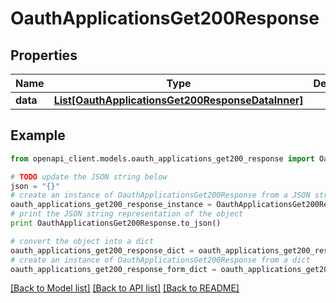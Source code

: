 # OauthApplicationsGet200Response


## Properties
Name | Type | Description | Notes
------------ | ------------- | ------------- | -------------
**data** | [**List[OauthApplicationsGet200ResponseDataInner]**](OauthApplicationsGet200ResponseDataInner.md) |  | [optional] 

## Example

```python
from openapi_client.models.oauth_applications_get200_response import OauthApplicationsGet200Response

# TODO update the JSON string below
json = "{}"
# create an instance of OauthApplicationsGet200Response from a JSON string
oauth_applications_get200_response_instance = OauthApplicationsGet200Response.from_json(json)
# print the JSON string representation of the object
print OauthApplicationsGet200Response.to_json()

# convert the object into a dict
oauth_applications_get200_response_dict = oauth_applications_get200_response_instance.to_dict()
# create an instance of OauthApplicationsGet200Response from a dict
oauth_applications_get200_response_form_dict = oauth_applications_get200_response.from_dict(oauth_applications_get200_response_dict)
```
[[Back to Model list]](../README.md#documentation-for-models) [[Back to API list]](../README.md#documentation-for-api-endpoints) [[Back to README]](../README.md)


